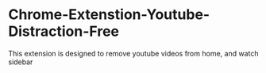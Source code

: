 # Chrome-Extenstion-Youtube-Distraction-Free
This extension is designed to remove youtube videos from home, and watch sidebar
